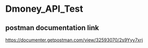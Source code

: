 # Dmoney_API_Test 
##  postman documentation link
https://documenter.getpostman.com/view/32593070/2s9Yyy7xrj
